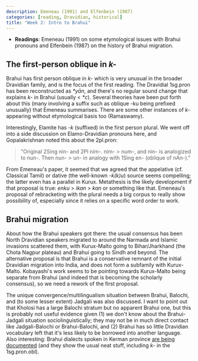 ```yaml
---
description: Emeneau (1991) and Elfenbein (1987)
categories: [reading, Dravidian, historical]
title: "Week 2: Intro to Brahui"
---
```


* **Readings**: Emeneau (1991) on some etymological issues with Brahui pronouns and Elfenbein (1987) on the history of Brahui migration.


## The first-person oblique in *k-*
Brahui has first person oblique in *k-* which is very unusual in the broader Dravidian family, and is the focus of the first reading. The Dravidial 1sg.pron has been reconstructed as *\*yān*, and there's no regular sound change that explains *k-* in Brahui (usually < *\*c*). Several theories have been put forth about this (many involving a suffix such as oblique -ku being prefixed unusually) that Emeneau summarises. There are some other instances of *k-* appearing without etymological basis too (Ramaswamy).

Interestingly, Elamite has *-k* (suffixed) in the first person plural. We went off into a side discussion on Elamo-Dravidian pronouns here, and Gopalakrishnan noted this about the 2pl.pron: 
> "Original 2Sing nin- and 2Pl nim-. nim- > num-, and nin- is analogized to nun-. Then nun- > un- in analogy with 1Sing en- (oblique of nAn-)."

From Emeneau's paper, it seemed that we agreed that the appelative (cf. Classical Tamil) or dative (the well-known *-k(k)u*) source seems compelling; the latter even has a parallel in Kurux. Metathesis is the likely development if that proposal is true: *enku* > *ikan* > *kan* or something like that. Emeneau's proposal of rebracketing with the plural needs a big corpus to really show possibility of, especially since it relies on a specific word order to work.

## Brahui migration
About how the Brahui speakers got there: the usual consensus has been North Dravidian speakers migrated to around the Narmada and Islamic invasions scattered them, with Kurux-Malto going to Bihar/Jharkhand (the Chota Nagpur plateau) and Brahui going to Sindh and beyond. The alternative proposal is that Brahui is a conservative remnant of the initial Dravidian migration into India, and does not form a subfamily with Kurux-Malto. Kobayashi's work seems to be pointing towards Kurux-Malto being separate from Brahui (and indeed that is becoming the scholarly consensus), so we need a rework of the first proposal.

The unique convergence/multilingualism situation between Brahui, Balochi, and (to some lesser extent) Jadgali was also discussed. I want to point out that Kholosi has a large Balochi stratum but no apparent Brahui one, but this is probably not useful evidence given (1) we don't know about the Brahui-Jadgali situation sociolinguistically; they may not be in much direct contact like Jadgali-Balochi or Brahui-Balochi, and (2) Brahui has so little Dravidian vocabulary left that it's less likely to be borrowed into another language. Also interesting: Brahui dialects spoken in Kerman province [are being documented](https://www.academia.edu/45352555/Two_Brahui_Texts_with_Glossary_and_Grammatical_Analysis) (and they show the usual neat stuff, including *k-* in the 1sg.pron.obl).
